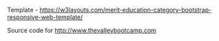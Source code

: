 Template - https://w3layouts.com/merit-education-category-bootstrap-responsive-web-template/

Source code for http://www.thevalleybootcamp.com